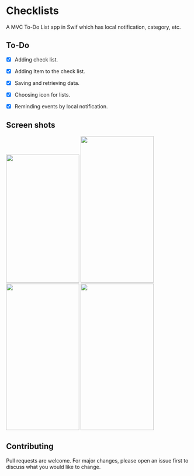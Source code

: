 # Checklists
A MVC To-Do List app in Swif which has local notification, category, etc.


## To-Do
- [x] Adding check list.
- [x] Adding Item to the check list.
- [x] Saving and retrieving data.
- [x] Choosing icon for lists.
- [x] Reminding events by local notification.


## Screen shots

<img src="https://user-images.githubusercontent.com/30632761/51424207-fdba1b00-1bdf-11e9-8bf0-a5b6bc6ab66b.png" width="200" height="350" /> <img src="https://user-images.githubusercontent.com/30632761/51424234-57bae080-1be0-11e9-9758-2c59a7313717.png" width="200" height="400" /> <img src="https://user-images.githubusercontent.com/30632761/51424249-7e791700-1be0-11e9-9d36-f083efd59ff0.png" width="200" height="400" /> <img src="https://user-images.githubusercontent.com/30632761/51424251-846ef800-1be0-11e9-8b2d-2fb4fd6febec.png" width="200" height="400" />


## Contributing
Pull requests are welcome. For major changes, please open an issue first to discuss what you would like to change.
